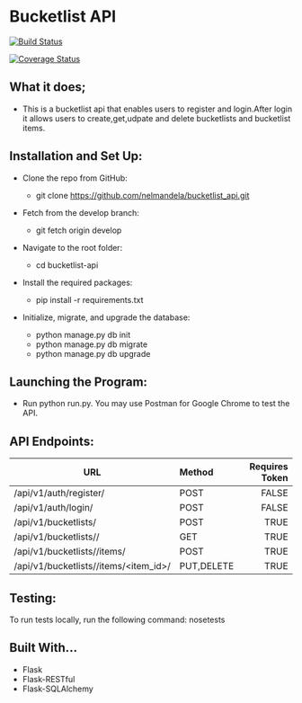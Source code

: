  # Bucketlist API
 
 [![Build Status](https://travis-ci.org/nelmandela/restful_api.svg?branch=master)](https://travis-ci.org/nelmandela/restful_api)

[![Coverage Status](https://coveralls.io/repos/github/nelmandela/bucketlist_api/badge.svg?branch=master)](https://coveralls.io/github/nelmandela/bucketlist_api?branch=master)

## What it does;

- This is a bucketlist api that enables users to register and login.After login it allows users to create,get,udpate and delete bucketlists and bucketlist items.

## Installation and Set Up:

- Clone the repo from GitHub:
    - git clone https://github.com/nelmandela/bucketlist_api.git

- Fetch from the develop branch:

  - git fetch origin develop

- Navigate to the root folder:

  - cd bucketlist-api
  
- Install the required packages:

  - pip install -r requirements.txt
  
- Initialize, migrate, and upgrade the database:

  - python manage.py db init
  - python manage.py db migrate
  - python manage.py db upgrade
  
## Launching the Program:

  - Run python run.py. You may use Postman for Google Chrome to test the API.

## API Endpoints:

| URL	| Method | Requires Token |
| --- | :--- | ---: |
| /api/v1/auth/register/ | POST | FALSE
| /api/v1/auth/login/ | POST | FALSE
| /api/v1/bucketlists/ | POST | TRUE
| /api/v1/bucketlists/<id>/	| GET | TRUE
| /api/v1/bucketlists/<id>/items/ | POST | TRUE
| /api/v1/bucketlists/<id>/items/<item_id>/	| PUT,DELETE | TRUE

  
## Testing:

  To run tests locally, run the following command: nosetests

## Built With...

  - Flask
  - Flask-RESTful
  - Flask-SQLAlchemy
